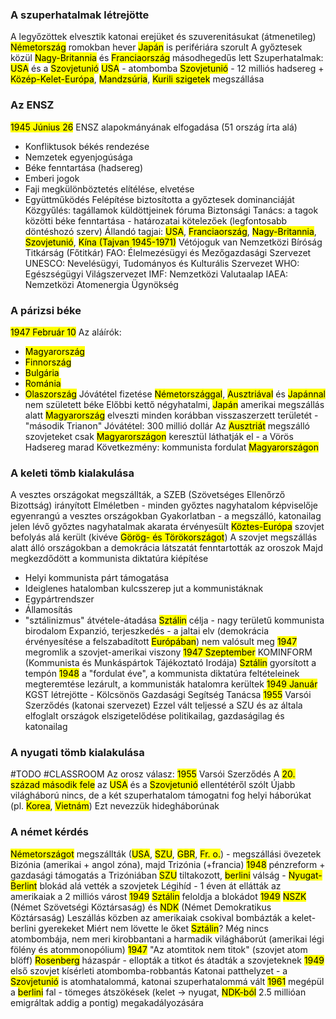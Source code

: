 ### A szuperhatalmak létrejötte
A legyőzöttek elvesztik katonai erejüket és szuverenitásukat (átmenetileg)
<mark class="hltr-green">Németország</mark> romokban hever
<mark class="hltr-green">Japán</mark> is perifériára szorult
A győztesek közül <mark class="hltr-green">Nagy-Britannia</mark> és <mark class="hltr-green">Franciaország</mark> másodhegedűs lett
Szuperhatalmak: <mark class="hltr-green">USA</mark> és a <mark class="hltr-green">Szovjetunió</mark>
<mark class="hltr-green">USA</mark> - atombomba
<mark class="hltr-green">Szovjetunió</mark> - 12 milliós hadsereg + <mark class="hltr-green">Közép-Kelet-Európa</mark>, <mark class="hltr-green">Mandzsúria</mark>, <mark class="hltr-green">Kurili szigetek</mark> megszállása
### Az ENSZ
<mark class="hltr-orange">1945 Június 26</mark> ENSZ alapokmányának elfogadása (51 ország írta alá)
- Konfliktusok békés rendezése
- Nemzetek egyenjogúsága
- Béke fenntartása (hadsereg)
- Emberi jogok
- Faji megkülönböztetés elítélése, elvetése
- Együttműködés
Felépítése biztosította a győztesek dominanciáját
Közgyűlés: tagállamok küldöttjeinek fóruma
Biztonsági Tanács: a tagok közötti béke fenntartása - határozatai kötelezőek (legfontosabb döntéshozó szerv)
Állandó tagjai: <mark class="hltr-green">USA</mark>, <mark class="hltr-green">Franciaország</mark>, <mark class="hltr-green">Nagy-Britannia</mark>, <mark class="hltr-green">Szovjetunió</mark>, <mark class="hltr-green">Kína (Tajvan 1945-1971)</mark>
Vétójoguk van
Nemzetközi Bíróság
Titkárság (Főtitkár)
FAO: Élelmezésügyi és Mezőgazdasági Szervezet
UNESCO: Nevelésügyi, Tudományos és Kulturális Szervezet
WHO: Egészségügyi Világszervezet
IMF: Nemzetközi Valutaalap
IAEA: Nemzetközi Atomenergia Ügynökség
### A párizsi béke
<mark class="hltr-orange">1947 Február 10</mark>
Az aláírók:
- <mark class="hltr-green">Magyarország</mark>
- <mark class="hltr-green">Finnország</mark>
- <mark class="hltr-green">Bulgária</mark>
- <mark class="hltr-green">Románia</mark>
- <mark class="hltr-green">Olaszország</mark>
Jóvátétel fizetése
<mark class="hltr-green">Németországgal</mark>, <mark class="hltr-green">Ausztriával</mark> és <mark class="hltr-green">Japánnal</mark> nem született béke
Előbbi kettő négyhatalmi, <mark class="hltr-green">Japán</mark> amerikai megszállás alatt
<mark class="hltr-green">Magyarország</mark> elveszti minden korábban visszaszerzett területét - "második Trianon"
Jóvátétel: 300 millió dollár
Az <mark class="hltr-green">Ausztriát</mark> megszálló szovjeteket csak <mark class="hltr-green">Magyarországon</mark> keresztül láthatják el - a Vörös Hadsereg marad
Következmény: kommunista fordulat <mark class="hltr-green">Magyarországon</mark>
### A keleti tömb kialakulása
A vesztes országokat megszállták, a SZEB (Szövetséges Ellenőrző Bizottság) irányított
Elméletben - minden győztes nagyhatalom képviselője egyenrangú a vesztes országokban
Gyakorlatban - a megszálló, katonailag jelen lévő győztes nagyhatalmak akarata érvényesült
<mark class="hltr-green">Köztes-Európa</mark> szovjet befolyás alá került (kivéve <mark class="hltr-green">Görög- és Törökországot</mark>)
A szovjet megszállás alatt álló országokban a demokrácia látszatát fenntartották az oroszok
Majd megkezdődött a kommunista diktatúra kiépítése
- Helyi kommunista párt támogatása
- Ideiglenes hatalomban kulcsszerep jut a kommunistáknak
- Egypártrendszer
- Államosítás
- "sztálinizmus" átvétele-átadása
<mark class="hltr-cyan">Sztálin</mark> célja - nagy területű kommunista birodalom
Expanzió, terjeszkedés - a jaltai elv (demokrácia érvényesítése a felszabadított <mark class="hltr-green">Európában</mark>) nem valósult meg
<mark class="hltr-orange">1947</mark> megromlik a szovjet-amerikai viszony
<mark class="hltr-orange">1947 Szeptember</mark> KOMINFORM (Kommunista és Munkáspártok Tájékoztató Irodája)
<mark class="hltr-cyan">Sztálin</mark> gyorsított a tempón
<mark class="hltr-orange">1948</mark> a "fordulat éve", a kommunista diktatúra feltételeinek megteremtése lezárult, a kommunisták hatalomra kerültek
<mark class="hltr-orange">1949 Január</mark> KGST létrejötte - Kölcsönös Gazdasági Segítség Tanácsa
<mark class="hltr-orange">1955</mark> Varsói Szerződés (katonai szervezet)
Ezzel vált teljessé a SZU és az általa elfoglalt országok elszigetelődése politikailag, gazdaságilag és katonailag
### A nyugati tömb kialakulása
#TODO #CLASSROOM 
Az orosz válasz: <mark class="hltr-orange">1955</mark> Varsói Szerződés
A <mark class="hltr-orange">20. század második fele</mark> az <mark class="hltr-green">USA</mark> és a <mark class="hltr-green">Szovjetunió</mark> ellentétéről szólt
Újabb világháború nincs, de a két szuperhatalom támogatni fog helyi háborúkat (pl. <mark class="hltr-green">Korea</mark>, <mark class="hltr-green">Vietnám</mark>)
Ezt nevezzük hidegháborúnak
### A német kérdés
<mark class="hltr-green">Németországot</mark> megszállták (<mark class="hltr-green">USA</mark>, <mark class="hltr-green">SZU</mark>, <mark class="hltr-green">GBR</mark>, <mark class="hltr-green">Fr. o.</mark>) - megszállási övezetek
Bizónia (amerikai + angol zóna), majd Trizónia (+francia)
<mark class="hltr-orange">1948</mark> pénzreform + gazdasági támogatás a Trizóniában
<mark class="hltr-green">SZU</mark> tiltakozott, <mark class="hltr-green">berlini</mark> válság - <mark class="hltr-green">Nyugat-Berlint</mark> blokád alá vették a szovjetek
Légihíd - 1 éven át ellátták az amerikaiak a 2 milliós várost
<mark class="hltr-orange">1949</mark> <mark class="hltr-cyan">Sztálin</mark> feloldja a blokádot
<mark class="hltr-orange">1949</mark> <mark class="hltr-green">NSZK</mark> (Német Szövetségi Köztársaság) és <mark class="hltr-green">NDK</mark> (Német Demokratikus Köztársaság)
Leszállás közben az amerikaiak csokival bombázták a kelet-berlini gyerekeket
Miért nem lövette le őket <mark class="hltr-cyan">Sztálin</mark>?
Még nincs atombombája, nem meri kirobbantani a harmadik világháborút (amerikai légi fölény és atommonopólium)
<mark class="hltr-orange">1947</mark> "Az atomtitok nem titok" (szovjet atom blöff)
<mark class="hltr-cyan">Rosenberg</mark> házaspár - ellopták a titkot és átadták a szovjeteknek
<mark class="hltr-orange">1949</mark> első szovjet kísérleti atombomba-robbantás
Katonai patthelyzet - a <mark class="hltr-green">Szovjetunió</mark> is atomhatalommá, katonai szuperhatalommá vált
<mark class="hltr-orange">1961</mark> megépül a <mark class="hltr-green">berlini</mark> fal - tömeges átszökések (kelet → nyugat, <mark class="hltr-green">NDK-ból</mark> 2.5 millióan emigráltak addig a pontig) megakadályozására